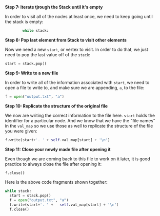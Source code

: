 <!---title{print_ordered_file_structure() Function Part 2 Explained}--->

<!--badges={Python:18,Algorithms:18}-->

<!--concepts={directedGraphs, introToGraphs, useOfGraphs, Depth First Search (DFS), Stack Manipulation}-->
**Step 7: Iterate tjrough the Stack until it's empty**

In order to visit all of the nodes at least once, we need to keep going until the stack is empty:

```python
        while stack: 
```
**Step 8: Pop last element from Stack to visit other elements**

Now we need a new `start`, or vertex to visit. In order to do that, we just need to pop the last value off of the `stack`:

```python
start = stack.pop()
```
**Step 9: Write to a new file**

In order to write all of the information associated with `start`, we need to open a file to write to, and make sure we are appending, `a`, to the file:

```python
f = open("output.txt", "a")
```
**Step 10: Replicate the structure of the original file**

We now are writing the correct information to the file here. `start` holds the identifier for a particular node. And we know that we have the "file names" in the `val_map` so we use those as well to replicate the structure of the file you were given:

```python
f.write(start+'. ' + self.val_map[start] + '\n')
```
**Step 11: Close your newly made file after opening it**

Even though we are coming back to this file to work on it later, it is good practice to always close the file after opening it:

```python
f.close()
```

Here is the above code fragments shown together:

```python
while stack:
  start = stack.pop()
  f = open("output.txt", "a")
  f.write(start+'. ' +   self.val_map[start] + '\n')
  f.close()
```


